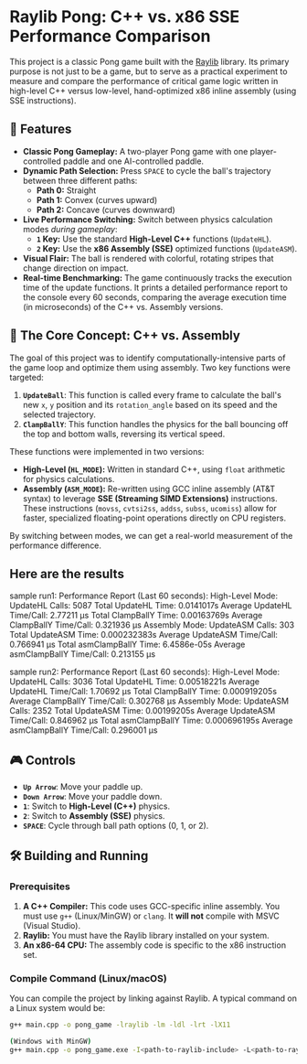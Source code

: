 # Raylib Pong: C++ vs. x86 SSE Performance Comparison

This project is a classic Pong game built with the [Raylib](https://www.raylib.com/) library. Its primary purpose is not just to be a game, but to serve as a practical experiment to measure and compare the performance of critical game logic written in high-level C++ versus low-level, hand-optimized x86 inline assembly (using SSE instructions).

## 🚀 Features

* **Classic Pong Gameplay:** A two-player Pong game with one player-controlled paddle and one AI-controlled paddle.
* **Dynamic Path Selection:** Press `SPACE` to cycle the ball's trajectory between three different paths:
    * **Path 0:** Straight
    * **Path 1:** Convex (curves upward)
    * **Path 2:** Concave (curves downward)
* **Live Performance Switching:** Switch between physics calculation modes *during gameplay*:
    * **`1` Key:** Use the standard **High-Level C++** functions (`UpdateHL`).
    * **`2` Key:** Use the **x86 Assembly (SSE)** optimized functions (`UpdateASM`).
* **Visual Flair:** The ball is rendered with colorful, rotating stripes that change direction on impact.
* **Real-time Benchmarking:** The game continuously tracks the execution time of the update functions. It prints a detailed performance report to the console every 60 seconds, comparing the average execution time (in microseconds) of the C++ vs. Assembly versions.

## 🔬 The Core Concept: C++ vs. Assembly

The goal of this project was to identify computationally-intensive parts of the game loop and optimize them using assembly. Two key functions were targeted:

1.  **`UpdateBall`**: This function is called every frame to calculate the ball's new `x`, `y` position and its `rotation_angle` based on its speed and the selected trajectory.
2.  **`ClampBallY`**: This function handles the physics for the ball bouncing off the top and bottom walls, reversing its vertical speed.

These functions were implemented in two versions:

* **High-Level (`HL_MODE`):** Written in standard C++, using `float` arithmetic for physics calculations.
* **Assembly (`ASM_MODE`):** Re-written using GCC inline assembly (AT&T syntax) to leverage **SSE (Streaming SIMD Extensions)** instructions. These instructions (`movss`, `cvtsi2ss`, `addss`, `subss`, `ucomiss`) allow for faster, specialized floating-point operations directly on CPU registers.

By switching between modes, we can get a real-world measurement of the performance difference.

## Here are the results
sample run1:
Performance Report (Last 60 seconds):
High-Level Mode:
  UpdateHL Calls: 5087
  Total UpdateHL Time: 0.0141017s
  Average UpdateHL Time/Call: 2.77211 µs
  Total ClampBallY Time: 0.00163769s
  Average ClampBallY Time/Call: 0.321936 µs
Assembly Mode:
  UpdateASM Calls: 303
  Total UpdateASM Time: 0.000232383s
  Average UpdateASM Time/Call: 0.766941 µs
  Total asmClampBallY Time: 6.4586e-05s
  Average asmClampBallY Time/Call: 0.213155 µs

sample run2:
Performance Report (Last 60 seconds):
High-Level Mode:
  UpdateHL Calls: 3036
  Total UpdateHL Time: 0.00518221s
  Average UpdateHL Time/Call: 1.70692 µs
  Total ClampBallY Time: 0.000919205s
  Average ClampBallY Time/Call: 0.302768 µs
Assembly Mode:
  UpdateASM Calls: 2352
  Total UpdateASM Time: 0.00199205s
  Average UpdateASM Time/Call: 0.846962 µs
  Total asmClampBallY Time: 0.000696195s
  Average asmClampBallY Time/Call: 0.296001 µs

## 🎮 Controls

* **`Up Arrow`**: Move your paddle up.
* **`Down Arrow`**: Move your paddle down.
* **`1`**: Switch to **High-Level (C++)** physics.
* **`2`**: Switch to **Assembly (SSE)** physics.
* **`SPACE`**: Cycle through ball path options (0, 1, or 2).

## 🛠️ Building and Running

### Prerequisites

1.  **A C++ Compiler:** This code uses GCC-specific inline assembly. You must use `g++` (Linux/MinGW) or `clang`. It **will not** compile with MSVC (Visual Studio).
2.  **Raylib:** You must have the Raylib library installed on your system.
3.  **An x86-64 CPU:** The assembly code is specific to the x86 instruction set.

### Compile Command (Linux/macOS)

You can compile the project by linking against Raylib. A typical command on a Linux system would be:

```bash
g++ main.cpp -o pong_game -lraylib -lm -ldl -lrt -lX11

(Windows with MinGW)
g++ main.cpp -o pong_game.exe -I<path-to-raylib-include> -L<path-to-raylib-lib> -lraylib -lopengl32 -lgdi32 -lwinmm
